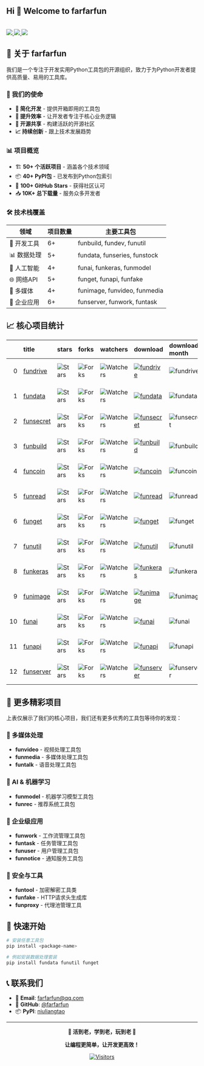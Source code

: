 
## Hi 👋 Welcome to farfarfun

<br/>
<a href="https://github.com/farfarfun">
    <img src="https://img.shields.io/badge/Website-farfarfun-red?style=flat-square">
</a>  

<a href="mailto:farfarfun@qq.com">
    <img src="https://img.shields.io/badge/Email-farfarfun@qq.com-red?style=flat-square&logo=gmail&logoColor=white">
</a>

<a href="https://pypi.org/user/niuliangtao/">
    <img src="https://img.shields.io/badge/PyPi-niuliangtao-blue?style=flat-square&logo=pypi&logoColor=white">
</a>
<br/>



## 🚀 关于 farfarfun

我们是一个专注于开发实用Python工具包的开源组织，致力于为Python开发者提供高质量、易用的工具库。

### 🎯 我们的使命
- **🔧 简化开发** - 提供开箱即用的工具包
- **🌟 提升效率** - 让开发者专注于核心业务逻辑  
- **🤝 开源共享** - 构建活跃的开源社区
- **📈 持续创新** - 跟上技术发展趋势

### 📊 项目概览
- 🏗️ **50+ 个活跃项目** - 涵盖各个技术领域
- 📦 **40+ PyPI包** - 已发布到Python包索引
- 🌟 **100+ GitHub Stars** - 获得社区认可
- 📥 **10K+ 总下载量** - 服务众多开发者

### 🛠️ 技术栈覆盖
| 领域 | 项目数量 | 主要工具包 |
|------|----------|------------|
| 🔧 开发工具 | 6+ | funbuild, fundev, funutil |
| 📊 数据处理 | 5+ | fundata, funseries, funstock |
| 🤖 人工智能 | 4+ | funai, funkeras, funmodel |
| 🌐 网络API | 5+ | funget, funapi, funfake |
| 🎨 多媒体 | 4+ | funimage, funvideo, funmedia |
| 💼 企业应用 | 6+ | funserver, funwork, funtask |

## 📈 核心项目统计

|    | title                                               | stars                                                                                                               | forks                                                                                                               | watchers                                                                                                                  | download                                                                                                                                                                                                | download-month                                         | version                                                    | format                                                         | pypi                                                                                                                  |
|---:|:----------------------------------------------------|:--------------------------------------------------------------------------------------------------------------------|:--------------------------------------------------------------------------------------------------------------------|:--------------------------------------------------------------------------------------------------------------------------|:--------------------------------------------------------------------------------------------------------------------------------------------------------------------------------------------------------|:-------------------------------------------------------|:-----------------------------------------------------------|:---------------------------------------------------------------|:----------------------------------------------------------------------------------------------------------------------|
|  0 | [fundrive](https://github.com/farfarfun/fundrive)   | <img alt="Stars" src="https://img.shields.io/github/stars/farfarfun/fundrive?style=flat-square&labelColor=black"/>  | <img alt="Forks" src="https://img.shields.io/github/forks/farfarfun/fundrive?style=flat-square&labelColor=black"/>  | <img alt="Watchers" src="https://img.shields.io/github/watchers/farfarfun/fundrive?style=flat-square&labelColor=black"/>  | [![fundrive](https://static.pepy.tech/personalized-badge/fundrive?period=total&units=international_system&left_color=black&right_color=red&left_text=Downloads)](https://pepy.tech/project/fundrive)    | ![fundrive](https://img.shields.io/pypi/dm/fundrive)   | ![PyPI - Version](https://img.shields.io/pypi/v/fundrive)  | ![PyPI - Format](https://img.shields.io/pypi/format/fundrive)  | [![SQLPyPi](https://img.shields.io/badge/PyPi-black?style=flat-square&logo=pypi)](https://pypi.org/project/fundrive)  |
|  1 | [fundata](https://github.com/farfarfun/fundata)     | <img alt="Stars" src="https://img.shields.io/github/stars/farfarfun/fundata?style=flat-square&labelColor=black"/>   | <img alt="Forks" src="https://img.shields.io/github/forks/farfarfun/fundata?style=flat-square&labelColor=black"/>   | <img alt="Watchers" src="https://img.shields.io/github/watchers/farfarfun/fundata?style=flat-square&labelColor=black"/>   | [![fundata](https://static.pepy.tech/personalized-badge/fundata?period=total&units=international_system&left_color=black&right_color=red&left_text=Downloads)](https://pepy.tech/project/fundata)       | ![fundata](https://img.shields.io/pypi/dm/fundata)     | ![PyPI - Version](https://img.shields.io/pypi/v/fundata)   | ![PyPI - Format](https://img.shields.io/pypi/format/fundata)   | [![SQLPyPi](https://img.shields.io/badge/PyPi-black?style=flat-square&logo=pypi)](https://pypi.org/project/fundata)   |
|  2 | [funsecret](https://github.com/farfarfun/funsecret) | <img alt="Stars" src="https://img.shields.io/github/stars/farfarfun/funsecret?style=flat-square&labelColor=black"/> | <img alt="Forks" src="https://img.shields.io/github/forks/farfarfun/funsecret?style=flat-square&labelColor=black"/> | <img alt="Watchers" src="https://img.shields.io/github/watchers/farfarfun/funsecret?style=flat-square&labelColor=black"/> | [![funsecret](https://static.pepy.tech/personalized-badge/funsecret?period=total&units=international_system&left_color=black&right_color=red&left_text=Downloads)](https://pepy.tech/project/funsecret) | ![funsecret](https://img.shields.io/pypi/dm/funsecret) | ![PyPI - Version](https://img.shields.io/pypi/v/funsecret) | ![PyPI - Format](https://img.shields.io/pypi/format/funsecret) | [![SQLPyPi](https://img.shields.io/badge/PyPi-black?style=flat-square&logo=pypi)](https://pypi.org/project/funsecret) |
|  3 | [funbuild](https://github.com/farfarfun/funbuild)   | <img alt="Stars" src="https://img.shields.io/github/stars/farfarfun/funbuild?style=flat-square&labelColor=black"/>  | <img alt="Forks" src="https://img.shields.io/github/forks/farfarfun/funbuild?style=flat-square&labelColor=black"/>  | <img alt="Watchers" src="https://img.shields.io/github/watchers/farfarfun/funbuild?style=flat-square&labelColor=black"/>  | [![funbuild](https://static.pepy.tech/personalized-badge/funbuild?period=total&units=international_system&left_color=black&right_color=red&left_text=Downloads)](https://pepy.tech/project/funbuild)    | ![funbuild](https://img.shields.io/pypi/dm/funbuild)   | ![PyPI - Version](https://img.shields.io/pypi/v/funbuild)  | ![PyPI - Format](https://img.shields.io/pypi/format/funbuild)  | [![SQLPyPi](https://img.shields.io/badge/PyPi-black?style=flat-square&logo=pypi)](https://pypi.org/project/funbuild)  |
|  4 | [funcoin](https://github.com/farfarfun/funcoin)     | <img alt="Stars" src="https://img.shields.io/github/stars/farfarfun/funcoin?style=flat-square&labelColor=black"/>   | <img alt="Forks" src="https://img.shields.io/github/forks/farfarfun/funcoin?style=flat-square&labelColor=black"/>   | <img alt="Watchers" src="https://img.shields.io/github/watchers/farfarfun/funcoin?style=flat-square&labelColor=black"/>   | [![funcoin](https://static.pepy.tech/personalized-badge/funcoin?period=total&units=international_system&left_color=black&right_color=red&left_text=Downloads)](https://pepy.tech/project/funcoin)       | ![funcoin](https://img.shields.io/pypi/dm/funcoin)     | ![PyPI - Version](https://img.shields.io/pypi/v/funcoin)   | ![PyPI - Format](https://img.shields.io/pypi/format/funcoin)   | [![SQLPyPi](https://img.shields.io/badge/PyPi-black?style=flat-square&logo=pypi)](https://pypi.org/project/funcoin)   |
|  5 | [funread](https://github.com/farfarfun/funread)     | <img alt="Stars" src="https://img.shields.io/github/stars/farfarfun/funread?style=flat-square&labelColor=black"/>   | <img alt="Forks" src="https://img.shields.io/github/forks/farfarfun/funread?style=flat-square&labelColor=black"/>   | <img alt="Watchers" src="https://img.shields.io/github/watchers/farfarfun/funread?style=flat-square&labelColor=black"/>   | [![funread](https://static.pepy.tech/personalized-badge/funread?period=total&units=international_system&left_color=black&right_color=red&left_text=Downloads)](https://pepy.tech/project/funread)       | ![funread](https://img.shields.io/pypi/dm/funread)     | ![PyPI - Version](https://img.shields.io/pypi/v/funread)   | ![PyPI - Format](https://img.shields.io/pypi/format/funread)   | [![SQLPyPi](https://img.shields.io/badge/PyPi-black?style=flat-square&logo=pypi)](https://pypi.org/project/funread)   |
|  6 | [funget](https://github.com/farfarfun/funget)       | <img alt="Stars" src="https://img.shields.io/github/stars/farfarfun/funget?style=flat-square&labelColor=black"/>    | <img alt="Forks" src="https://img.shields.io/github/forks/farfarfun/funget?style=flat-square&labelColor=black"/>    | <img alt="Watchers" src="https://img.shields.io/github/watchers/farfarfun/funget?style=flat-square&labelColor=black"/>    | [![funget](https://static.pepy.tech/personalized-badge/funget?period=total&units=international_system&left_color=black&right_color=red&left_text=Downloads)](https://pepy.tech/project/funget)          | ![funget](https://img.shields.io/pypi/dm/funget)       | ![PyPI - Version](https://img.shields.io/pypi/v/funget)    | ![PyPI - Format](https://img.shields.io/pypi/format/funget)    | [![SQLPyPi](https://img.shields.io/badge/PyPi-black?style=flat-square&logo=pypi)](https://pypi.org/project/funget)    |
|  7 | [funutil](https://github.com/farfarfun/funutil)     | <img alt="Stars" src="https://img.shields.io/github/stars/farfarfun/funutil?style=flat-square&labelColor=black"/>   | <img alt="Forks" src="https://img.shields.io/github/forks/farfarfun/funutil?style=flat-square&labelColor=black"/>   | <img alt="Watchers" src="https://img.shields.io/github/watchers/farfarfun/funutil?style=flat-square&labelColor=black"/>   | [![funutil](https://static.pepy.tech/personalized-badge/funutil?period=total&units=international_system&left_color=black&right_color=red&left_text=Downloads)](https://pepy.tech/project/funutil)       | ![funutil](https://img.shields.io/pypi/dm/funutil)     | ![PyPI - Version](https://img.shields.io/pypi/v/funutil)   | ![PyPI - Format](https://img.shields.io/pypi/format/funutil)   | [![SQLPyPi](https://img.shields.io/badge/PyPi-black?style=flat-square&logo=pypi)](https://pypi.org/project/funutil)   |
|  8 | [funkeras](https://github.com/farfarfun/funkeras)   | <img alt="Stars" src="https://img.shields.io/github/stars/farfarfun/funkeras?style=flat-square&labelColor=black"/>  | <img alt="Forks" src="https://img.shields.io/github/forks/farfarfun/funkeras?style=flat-square&labelColor=black"/>  | <img alt="Watchers" src="https://img.shields.io/github/watchers/farfarfun/funkeras?style=flat-square&labelColor=black"/>  | [![funkeras](https://static.pepy.tech/personalized-badge/funkeras?period=total&units=international_system&left_color=black&right_color=red&left_text=Downloads)](https://pepy.tech/project/funkeras)    | ![funkeras](https://img.shields.io/pypi/dm/funkeras)   | ![PyPI - Version](https://img.shields.io/pypi/v/funkeras)  | ![PyPI - Format](https://img.shields.io/pypi/format/funkeras)  | [![SQLPyPi](https://img.shields.io/badge/PyPi-black?style=flat-square&logo=pypi)](https://pypi.org/project/funkeras)  |
|  9 | [funimage](https://github.com/farfarfun/funimage)   | <img alt="Stars" src="https://img.shields.io/github/stars/farfarfun/funimage?style=flat-square&labelColor=black"/>  | <img alt="Forks" src="https://img.shields.io/github/forks/farfarfun/funimage?style=flat-square&labelColor=black"/>  | <img alt="Watchers" src="https://img.shields.io/github/watchers/farfarfun/funimage?style=flat-square&labelColor=black"/>  | [![funimage](https://static.pepy.tech/personalized-badge/funimage?period=total&units=international_system&left_color=black&right_color=red&left_text=Downloads)](https://pepy.tech/project/funimage)    | ![funimage](https://img.shields.io/pypi/dm/funimage)   | ![PyPI - Version](https://img.shields.io/pypi/v/funimage)  | ![PyPI - Format](https://img.shields.io/pypi/format/funimage)  | [![SQLPyPi](https://img.shields.io/badge/PyPi-black?style=flat-square&logo=pypi)](https://pypi.org/project/funimage)  |
| 10 | [funai](https://github.com/farfarfun/funai)         | <img alt="Stars" src="https://img.shields.io/github/stars/farfarfun/funai?style=flat-square&labelColor=black"/>     | <img alt="Forks" src="https://img.shields.io/github/forks/farfarfun/funai?style=flat-square&labelColor=black"/>     | <img alt="Watchers" src="https://img.shields.io/github/watchers/farfarfun/funai?style=flat-square&labelColor=black"/>     | [![funai](https://static.pepy.tech/personalized-badge/funai?period=total&units=international_system&left_color=black&right_color=red&left_text=Downloads)](https://pepy.tech/project/funai)             | ![funai](https://img.shields.io/pypi/dm/funai)         | ![PyPI - Version](https://img.shields.io/pypi/v/funai)     | ![PyPI - Format](https://img.shields.io/pypi/format/funai)     | [![SQLPyPi](https://img.shields.io/badge/PyPi-black?style=flat-square&logo=pypi)](https://pypi.org/project/funai)     |
| 11 | [funapi](https://github.com/farfarfun/funapi)       | <img alt="Stars" src="https://img.shields.io/github/stars/farfarfun/funapi?style=flat-square&labelColor=black"/>    | <img alt="Forks" src="https://img.shields.io/github/forks/farfarfun/funapi?style=flat-square&labelColor=black"/>    | <img alt="Watchers" src="https://img.shields.io/github/watchers/farfarfun/funapi?style=flat-square&labelColor=black"/>    | [![funapi](https://static.pepy.tech/personalized-badge/funapi?period=total&units=international_system&left_color=black&right_color=red&left_text=Downloads)](https://pepy.tech/project/funapi)          | ![funapi](https://img.shields.io/pypi/dm/funapi)       | ![PyPI - Version](https://img.shields.io/pypi/v/funapi)    | ![PyPI - Format](https://img.shields.io/pypi/format/funapi)    | [![SQLPyPi](https://img.shields.io/badge/PyPi-black?style=flat-square&logo=pypi)](https://pypi.org/project/funapi)    |
| 12 | [funserver](https://github.com/farfarfun/funserver) | <img alt="Stars" src="https://img.shields.io/github/stars/farfarfun/funserver?style=flat-square&labelColor=black"/> | <img alt="Forks" src="https://img.shields.io/github/forks/farfarfun/funserver?style=flat-square&labelColor=black"/> | <img alt="Watchers" src="https://img.shields.io/github/watchers/farfarfun/funserver?style=flat-square&labelColor=black"/> | [![funserver](https://static.pepy.tech/personalized-badge/funserver?period=total&units=international_system&left_color=black&right_color=red&left_text=Downloads)](https://pepy.tech/project/funserver) | ![funserver](https://img.shields.io/pypi/dm/funserver) | ![PyPI - Version](https://img.shields.io/pypi/v/funserver) | ![PyPI - Format](https://img.shields.io/pypi/format/funserver) | [![SQLPyPi](https://img.shields.io/badge/PyPi-black?style=flat-square&logo=pypi)](https://pypi.org/project/funserver) |

## 🌟 更多精彩项目

上表仅展示了我们的核心项目，我们还有更多优秀的工具包等待你的发现：

### 🎨 多媒体处理
- **funvideo** - 视频处理工具包
- **funmedia** - 多媒体处理工具包  
- **funtalk** - 语音处理工具包

### 🤖 AI & 机器学习
- **funmodel** - 机器学习模型工具包
- **funrec** - 推荐系统工具包

### 💼 企业级应用
- **funwork** - 工作流管理工具包
- **funtask** - 任务管理工具包
- **funuser** - 用户管理工具包
- **funnotice** - 通知服务工具包

### 🔐 安全与工具
- **funtool** - 加密解密工具类
- **funfake** - HTTP请求头生成库
- **funproxy** - 代理池管理工具

## 🚀 快速开始

```bash
# 安装任意工具包
pip install <package-name>

# 例如安装数据处理套装
pip install fundata funutil funget
```

## 📞 联系我们

- 📧 **Email**: farfarfun@qq.com  
- 🐙 **GitHub**: [@farfarfun](https://github.com/farfarfun)
- 📦 **PyPI**: [niuliangtao](https://pypi.org/user/niuliangtao/)

---

<div align="center">

**🎯 活到老，学到老，玩到老 🎯**

**让编程更简单，让开发更高效！**

[![Visitors](https://api.visitorbadge.io/api/visitors?path=https%3A%2F%2Fgithub.com%2Ffarfarfun&label=Profile%20Views&countColor=%23263759&style=flat)](https://visitorbadge.io/status?path=https%3A%2F%2Fgithub.com%2Ffarfarfun)

